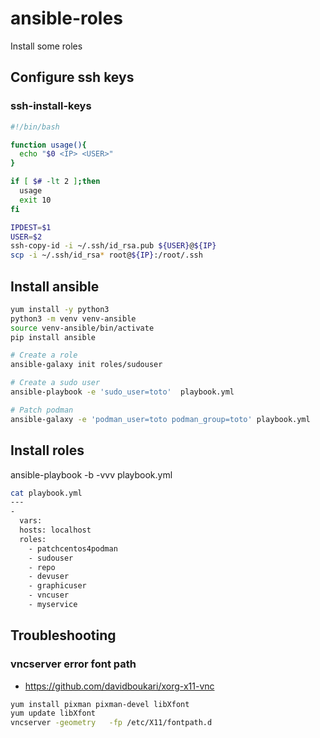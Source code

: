 # ansible-roles

Install some roles

## Configure ssh keys

### ssh-install-keys
```bash
#!/bin/bash

function usage(){
  echo "$0 <IP> <USER>"
}

if [ $# -lt 2 ];then
  usage
  exit 10
fi

IPDEST=$1
USER=$2
ssh-copy-id -i ~/.ssh/id_rsa.pub ${USER}@${IP}
scp -i ~/.ssh/id_rsa* root@${IP}:/root/.ssh
```

## Install ansible

```bash
yum install -y python3
python3 -m venv venv-ansible
source venv-ansible/bin/activate
pip install ansible

# Create a role
ansible-galaxy init roles/sudouser

# Create a sudo user
ansible-playbook -e 'sudo_user=toto'  playbook.yml

# Patch podman 
ansible-galaxy -e 'podman_user=toto podman_group=toto' playbook.yml
```

## Install roles
ansible-playbook  -b -vvv  playbook.yml

```bash
cat playbook.yml
---
-
  vars:
  hosts: localhost
  roles:
    - patchcentos4podman
    - sudouser
    - repo
    - devuser
    - graphicuser
    - vncuser
    - myservice
```


## Troubleshooting

### vncserver error font path

* https://github.com/davidboukari/xorg-x11-vnc

```bash
yum install pixman pixman-devel libXfont
yum update libXfont
vncserver -geometry   -fp /etc/X11/fontpath.d
```

